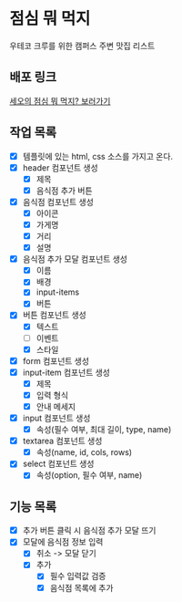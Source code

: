 # 점심 뭐 먹지

우테코 크루를 위한 캠퍼스 주변 맛집 리스트

## 배포 링크

[세오의 점심 뭐 먹지? 보러가기](https://jin123457.github.io/javascript-lunch/)

## 작업 목록

- [x] 템플릿에 있는 html, css 소스를 가지고 온다.
- [x] header 컴포넌트 생성
  - [x] 제목
  - [x] 음식점 추가 버튼
- [x] 음식점 컴포넌트 생성
  - [x] 아이콘
  - [x] 가게명
  - [x] 거리
  - [x] 설명
- [x] 음식점 추가 모달 컴포넌트 생성
  - [x] 이름
  - [x] 배경
  - [x] input-items
  - [x] 버튼
- [x] 버튼 컴포넌트 생성
  - [x] 텍스트
  - [ ] 이벤트
  - [x] 스타일
- [x] form 컴포넌트 생성
- [x] input-item 컴포넌트 생성
  - [x] 제목
  - [x] 입력 형식
  - [x] 안내 메세지
- [x] input 컴포넌트 생성
  - [x] 속성(필수 여부, 최대 길이, type, name)
- [x] textarea 컴포넌트 생성
  - [x] 속성(name, id, cols, rows)
- [x] select 컴포넌트 생성
  - [x] 속성(option, 필수 여부, name)

## 기능 목록

- [x] 추가 버튼 클릭 시 음식점 추가 모달 뜨기
- [x] 모달에 음식점 정보 입력
  - [x] 취소 -> 모달 닫기
  - [x] 추가
    - [x] 필수 입력값 검증
    - [x] 음식점 목록에 추가
